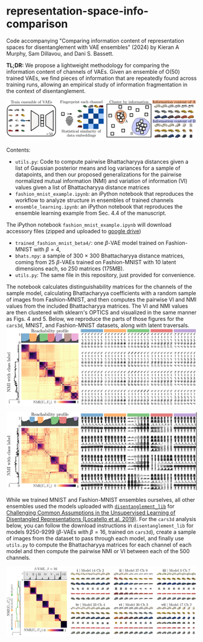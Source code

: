 # representation-space-info-comparison
Code accompanying "Comparing information content of representation spaces for disentanglement with VAE ensembles" (2024)
by Kieran A Murphy, Sam Dillavou, and Dani S. Bassett.

**TL;DR:** We propose a lightweight methodology for comparing the information content of channels of VAEs.  Given an ensemble of O(50) trained VAEs, we find pieces of information that are repeatedly found across training runs, allowing an empirical study of information fragmentation in the context of disentanglement.

![Figure from the manuscript that gives a high level overview of the proposed method.](/images/high_level.png)

Contents:
- `utils.py`: Code to compute pairwise Bhattacharyya distances given a list of Gaussian posterior means and log variances for a sample of datapoints, and then our proposed generalizations for the pairwise normalized mutual information (NMI) and variation of information (VI) values given a list of Bhattacharyya distance matrices
- `fashion_mnist_example.ipynb`: an iPython notebook that reproduces the workflow to analyze structure in ensembles of trained channels
- `ensemble_learning.ipynb`: an iPython notebook that reproduces the ensemble learning example from Sec. 4.4 of the manuscript.

The iPython notebook `fashion_mnist_example.ipynb` will download accessory files (zipped and uploaded to [google drive](https://drive.google.com/file/d/1LU5Lcf-wPR9UnOfWNVyXuZRxDQeOzXzX/view?usp=drive_link))
- `trained_fashion_mnist_beta4/`: one $\beta$-VAE model trained on Fashion-MNIST with $\beta=4$,
- `bhats.npy`: a sample of 300 $\times$ 300 Bhattacharyya distance matrices, coming from 25 $\beta$-VAEs trained on Fashion-MNIST with 10 latent dimensions each, so 250 matrices (175MB).
- `utils.py`: The same file in this repository, just provided for convenience.
  
The notebook calculates distinguishability matrices for the channels of the sample model, calculating Bhattacharyya coefficients with a random sample of images from Fashion-MNIST, and then computes the pairwise VI and NMI values from the included Bhattacharyya matrices.
The VI and NMI values are then clustered with sklearn's OPTICS and visualized in the same manner as Figs. 4 and 5.  Below, we reproduce the parts of those figures for the `cars3d`, MNIST, and Fashion-MNIST datasets, along with latent traversals.
![Figure from the manuscript showing structure found in an ensemble of beta VAEs trained on the MNIST dataset.  A block diagonal matrix of the similarities between channels indicates that there are channels repeatedly found throughout the ensemble. Latent traversals from each hot spot visualize the information content.](/images/mnist.png)

![Figure from the manuscript showing structure found in an ensemble of beta VAEs trained on the Fashion MNIST dataset.  A block diagonal matrix of the similarities between channels indicates that there are channels repeatedly found throughout the ensemble. Latent traversals from each hot spot visualize the information content.](/images/fashion_mnist.png)

While we trained MNIST and Fashion-MNIST ensembles ourselves, all other ensembles used the models uploaded with [`disentanglement_lib`](https://github.com/google-research/disentanglement_lib/tree/master) for [Challenging Common Assumptions in the Unsupervised Learning of Disentangled Representations (Locatello et al. 2019)](https://proceedings.mlr.press/v97/locatello19a.html).  For the `cars3d` analysis below, you can follow the download instructions in `disentanglement_lib` for models 9250-9299 ($\beta$-VAEs with $\beta=16$, trained on `cars3d`), create a sample of images from the dataset to pass through each model, and finally use `utils.py` to compute the Bhattacharyya matrices for each channel of each model and then compute the pairwise NMI or VI between each of the 500 channels.

![Figure from the manuscript showing structure found in an ensemble of beta VAEs trained on the cars3d dataset.  A block diagonal matrix of the similarities between channels indicates that there are channels repeatedly found throughout the ensemble. Latent traversals from each hot spot visualize the information content.](/images/cars3d.png)



